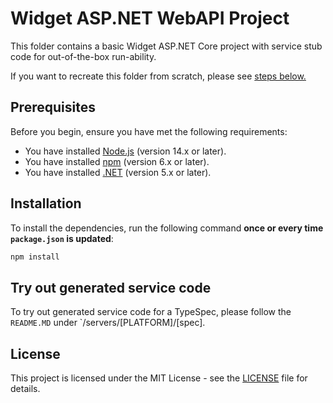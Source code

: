 # Widget ASP.NET WebAPI Project

This folder contains a basic Widget ASP.NET Core project with service stub code for out-of-the-box run-ability.

If you want to recreate this folder from scratch, please see [steps below.](#steps-to-create-the-executable-server-project)

## Prerequisites

Before you begin, ensure you have met the following requirements:

- You have installed [Node.js](https://nodejs.org/) (version 14.x or later).
- You have installed [npm](https://www.npmjs.com/) (version 6.x or later).
- You have installed [.NET](https://dotnet.microsoft.com/en-us/download) (version 5.x or later).

## Installation

To install the dependencies, run the following command **once or every time `package.json` is updated**:

```sh
npm install
```

## Try out generated service code

To try out generated service code for a TypeSpec, please follow the `README.MD` under `/servers/[PLATFORM]/[spec].

## License

This project is licensed under the MIT License - see the [LICENSE](LICENSE) file for details.
